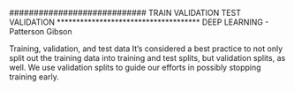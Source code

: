 ############################ TRAIN VALIDATION TEST  VALIDATION ************************************* DEEP LEARNING - Patterson Gibson

Training, validation, and test data
It’s considered a best practice to not only split out the training data into training
and test splits, but validation splits, as well. We use validation splits to guide our
efforts in possibly stopping training early.


